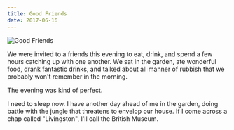 ```yaml
---
title: Good Friends
date: 2017-06-16
---
```


![Good Friends](https://source.unsplash.com/2aFp6EWWs58/1600x900)

We were invited to a friends this evening to eat, drink, and spend a few hours catching up with one another. We sat in the garden, ate wonderful food, drank fantastic drinks, and talked about all manner of rubbish that we probably won't remember in the morning.

The evening was kind of perfect.

I need to sleep now. I have another day ahead of me in the garden, doing battle with the jungle that threatens to envelop our house. If I come across a chap called "Livingston", I'll call the British Museum.